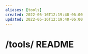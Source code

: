 ```yaml
---
aliases: [tools]
created: 2022-05-16T12:19:40-06:00
updated: 2022-05-16T12:19:40-06:00
---
```

# /tools/ README

